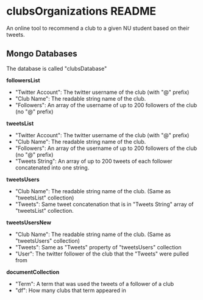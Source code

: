clubsOrganizations README
============
An online tool to recommend a club to a given NU student based on their tweets.

## Mongo Databases
The database is called "clubsDatabase"

**followersList**
+ "Twitter Account": The twitter username of the club (with "@" prefix)
+ "Club Name": The readable string name of the club.
+ "Followers": An array of the username of up to 200 followers of the club (no "@" prefix)

**tweetsList**
+ "Twitter Account": The twitter username of the club (with "@" prefix)
+ "Club Name": The readable string name of the club.
+ "Followers": An array of the username of up to 200 followers of the club (no "@" prefix)
+ "Tweets String": An array of up to 200 tweets of each follower concatenated into one string.

**tweetsUsers**
+ "Club Name": The readable string name of the club. (Same as "tweetsList" collection)
+ "Tweets": Same tweet concatenation that is in "Tweets String" array of "tweetsList" collection.

**tweetsUsersNew**
+ "Club Name": The readable string name of the club. (Same as "tweetsUsers" collection)
+ "Tweets": Same as "Tweets" property of "tweetsUsers" collection
+ "User": The twitter follower of the club that the "Tweets" were pulled from

**documentCollection**
+ "Term": A term that was used the tweets of a follower of a club
+ "df": How many clubs that term appeared in
